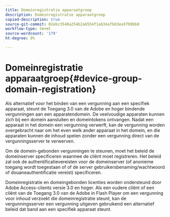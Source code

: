 ```yaml
---
title: Domeinregistratie apparaatgroep
description: Domeinregistratie apparaatgroep
copied-description: true
source-git-commit: 02ebc3548a254b2a6554f1ab34afbb3ea5f09bb8
workflow-type: tm+mt
source-wordcount: '179'
ht-degree: 0%

---
```


# Domeinregistratie apparaatgroep{#device-group-domain-registration}

Als alternatief voor het binden van een vergunning aan een specifiek apparaat, steunt de Toegang 3.0 van de Adobe en hoger bindende vergunningen aan een apparatendomein. De veelvoudige apparaten kunnen zich bij een domein aansluiten en domeintokens ontvangen. Nadat een apparaat in het domein een vergunning verwerft, kan de vergunning worden overgebracht naar om het even welk ander apparaat in het domein, en die apparaten kunnen de inhoud spelen zonder een vergunning direct van de vergunningsserver te verwerven.

Om de domein-gebonden vergunningen te steunen, moet het beleid de domeinserver specificeren waarmee de cliënt moet registreren. Het beleid zal ook de authentificatievereisten voor de domeinserver (of anonieme toegang wordt toegestaan of of de server gebruikersbenaming/wachtwoord of douaneauthentificatie vereist) specificeren.

Domeinregistratie en domeingebonden licenties worden ondersteund door Adobe Access-clients versie 3.0 en hoger. Als een oudere cliënt of een cliënt van de Toegang 3.0 van de Adobe in Flash Player om een vergunning voor inhoud verzoekt die domeinregistratie steunt, kan de vergunningsserver een vergunning uitgeven gebruikend een alternatief beleid dat band aan een specifiek apparaat steunt.

